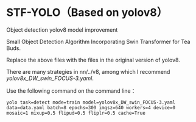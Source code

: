 # STF-YOLO（Based on yolov8）
Object detection yolov8 model improvement

Small Object Detection Algorithm Incorporating Swin Transformer for Tea Buds.

Replace the above files with the files in the original version of yolov8.

There are many strategies in nn/../v8, among which I recommend *yolov8x_DW_swin_FOCUS-3.yaml*.

Use the following command on the command line：
```
yolo task=detect mode=train model=yolov8x_DW_swin_FOCUS-3.yaml data=data.yaml batch=8 epochs=300 imgsz=640 workers=4 device=0 mosaic=1 mixup=0.5 flipud=0.5 fliplr=0.5 cache=True
